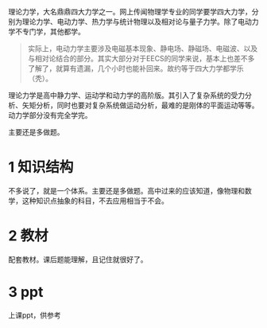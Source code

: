 理论力学，大名鼎鼎四大力学之一。网上传闻物理学专业的同学要学四大力学，分别为理论力学、电动力学、热力学与统计物理以及相对论与量子力学。除了电动力学不专门学，其他都学。

> 实际上，电动力学主要涉及电磁基本现象、静电场、静磁场、电磁波、以及与相对论结合的部分。其实大部分对于EECS的同学来说，基本上也差不多了解了，就算有遗漏，几个小时也能补回来。故约等于四大力学都学乐（秃）。

理论力学是高中静力学、运动学和动力学的高阶版。其引入了复杂系统的受力分析、矢矩分析，同时也要对复杂系统做运动分析，最难的是刚体的平面运动等等。动力学部分没有完全学完。

主要还是多做题。



# 1 知识结构

不多说了，就是一个体系。主要还是多做题。高中过来的应该知道，像物理和数学，这种知识点抽象的科目，不去应用相当于不会。



# 2 教材

配套教材。课后题能理解，且记住就很好了。



# 3 ppt

上课ppt，供参考